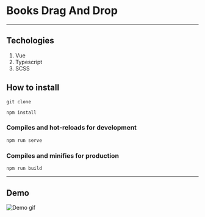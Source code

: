 # Books Drag And Drop

<hr>

## Techologies
1) Vue
2) Typescript
3) SCSS

## How to install
```
git clone
```
```
npm install
```

### Compiles and hot-reloads for development
```
npm run serve
```

### Compiles and minifies for production
```
npm run build
```

<hr>

## Demo
![Demo gif](./demo.gif)
